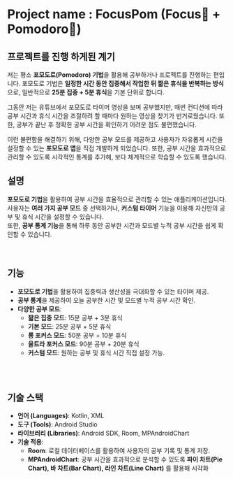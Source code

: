 # Project name : FocusPom (Focus🧠 + Pomodoro🍅)

## 프로젝트를 진행 하게된 계기
저는 평소 **포모도로(Pomodoro) 기법**을 활용해 공부하거나 프로젝트를 진행하는 편입니다.
포모도로 기법은 **일정한 시간 동안 집중해서 작업한 뒤 짧은 휴식을 반복하는 방식**으로, 일반적으로 **25분 집중 + 5분 휴식**을 기본 단위로 합니다.

그동안 저는 유튜브에서 포모도로 타이머 영상을 보며 공부했지만, 매번 컨디션에 따라 공부 시간과 휴식 시간을 조절하려 할 때마다 원하는 영상을 찾기가 번거로웠습니다.
또한, 공부가 끝난 후 정확한 공부 시간을 확인하기 어려운 점도 불편했습니다.

이런 불편함을 해결하기 위해, 다양한 공부 모드를 제공하고 사용자가 자유롭게 시간을 설정할 수 있는 **포모도로 앱**을 직접 개발하게 되었습니다.
또한, 공부 시간을 효과적으로 관리할 수 있도록 시각적인 통계를 추가해, 보다 체계적으로 학습할 수 있도록 했습니다.

## 설명
**포모도로 기법**을 활용하여 공부 시간을 효율적으로 관리할 수 있는 애플리케이션입니다.<br>
사용자는 **여러 가지 공부 모드** 중 선택하거나, **커스텀 타이머** 기능을 이용해 자신만의 공부 및 휴식 시간을 설정할 수 있습니다.<br>
또한, **공부 통계 기능**을 통해 하루 동안 공부한 시간과 모드별 누적 공부 시간을 쉽게 확인할 수 있습니다.<br>
<br> <br>

## 기능

- **포모도로 기법**을 활용하여 집중력과 생산성을 극대화할 수 있는 타이머 제공.
- **공부 통계**을 제공하여 오늘 공부한 시간 및 모드별 누적 공부 시간 확인.
- **다양한 공부 모드**:
  - **짧은 집중 모드**: 15분 공부 + 3분 휴식
  - **기본 모드**: 25분 공부 + 5분 휴식
  - **롱 포커스 모드**: 50분 공부 + 10분 휴식
  - **울트라 포커스 모드**: 90분 공부 + 20분 휴식
  - **커스텀 모드**: 원하는 공부 및 휴식 시간 직접 설정 가능.


<br> <br>
## 기술 스택

- **언어 (Languages)**: Kotlin, XML
- **도구 (Tools)**: Android Studio
- **라이브러리 (Libraries)**: Android SDK, Room, MPAndroidChart
- **기술 적용**:
  - **Room**: 로컬 데이터베이스를 활용하여 사용자의 공부 기록 및 통계 저장.
  - **MPAndroidChart**: 공부 시간을 효과적으로 분석할 수 있도록 **파이 차트(Pie Chart), 바 차트(Bar Chart), 라인 차트(Line Chart)** 를 활용해 시각화
<br> <br>


